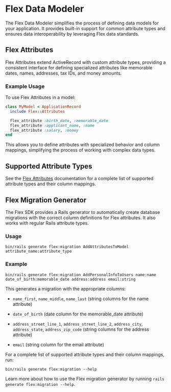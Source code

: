 # Flex Data Modeler

The Flex Data Modeler simplifies the process of defining data models for your application. It provides built-in support for common attribute types and ensures data interoperability by leveraging Flex data standards.

## Flex Attributes

Flex Attributes extend ActiveRecord with custom attribute types, providing a consistent interface for defining specialized attributes like memorable dates, names, addresses, tax IDs, and money amounts.

### Example Usage

To use Flex Attributes in a model:

```ruby
class MyModel < ApplicationRecord
  include Flex::Attributes

  flex_attribute :birth_date, :memorable_date
  flex_attribute :applicant_name, :name
  flex_attribute :salary, :money
end
```

This allows you to define attributes with specialized behavior and column mappings, simplifying the process of working with complex data types.

## Supported Attribute Types

See the [Flex Attributes](./flex-attributes.md) documentation for a complete list of supported attribute types and their column mappings.

## Flex Migration Generator

The Flex SDK provides a Rails generator to automatically create database migrations with the correct column definitions for Flex attributes. It also works with regular Rails attribute types.

### Usage

```shell
bin/rails generate flex:migration AddAttributesToModel attribute_name:attribute_type
```

### Example

```shell
bin/rails generate flex:migration AddPersonalInfoToUsers name:name date_of_birth:memorable_date address:address email:string
```

This generates a migration with the appropriate columns:

- `name_first`, `name_middle`, `name_last` (string columns for the name attribute)

- `date_of_birth` (date column for the memorable_date attribute)  

- `address_street_line_1`, `address_street_line_2`, `address_city`, `address_state`, `address_zip_code` (string columns for the address attribute)

- `email` (string column for the email attribute)

For a complete list of supported attribute types and their column mappings, run:

```shell
bin/rails generate flex:migration --help
```

Learn more about how to use the Flex migration generator by running `rails generate flex:migration --help`.
